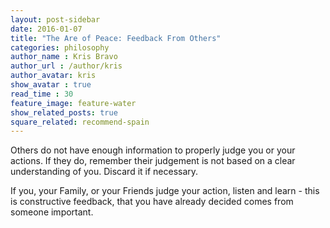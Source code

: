 ```yaml
---
layout: post-sidebar
date: 2016-01-07
title: "The Are of Peace: Feedback From Others"
categories: philosophy
author_name : Kris Bravo
author_url : /author/kris
author_avatar: kris
show_avatar : true
read_time : 30
feature_image: feature-water
show_related_posts: true
square_related: recommend-spain
---
```


Others do not have enough information to properly judge you or your actions. If they do, remember their judgement is not based on a clear understanding of you. Discard it if necessary.

If you, your Family, or your Friends judge your action, listen and learn - this is constructive feedback, that you have already decided comes from someone important.
